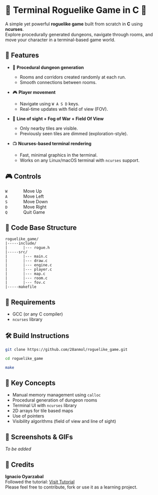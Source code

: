 # :mage: Terminal Roguelike Game in C :mage:


A simple yet powerful **roguelike game** built from scratch in **C** using **ncurses**.  
Explore procedurally generated dungeons, navigate through rooms, and move your character in a terminal-based game world.



## :rocket: Features

- 🧭 **Procedural dungeon generation**  
  - Rooms and corridors created randomly at each run.
  - Smooth connections between rooms.

- 🎮 **Player movement**
  - Navigate using `W A S D` keys.
  - Real-time updates with field of view (FOV).

- 🔦 **Line of sight + Fog of War + Field Of View**
  - Only nearby tiles are visible.
  - Previously seen tiles are dimmed (exploration-style).

- 📺 **Ncurses-based terminal rendering**
  - Fast, minimal graphics in the terminal.
  - Works on any Linux/macOS terminal with `ncurses` support.
 



## 🎮 Controls

`W`  &nbsp;&nbsp;&nbsp;&nbsp;&nbsp;&nbsp;&nbsp;&nbsp;&nbsp;&nbsp;&nbsp;&nbsp;Move Up  
`A`  &nbsp;&nbsp;&nbsp;&nbsp;&nbsp;&nbsp;&nbsp;&nbsp;&nbsp;&nbsp;&nbsp;&nbsp;Move Left  
`S`  &nbsp;&nbsp;&nbsp;&nbsp;&nbsp;&nbsp;&nbsp;&nbsp;&nbsp;&nbsp;&nbsp;&nbsp;Move Down  
`D`  &nbsp;&nbsp;&nbsp;&nbsp;&nbsp;&nbsp;&nbsp;&nbsp;&nbsp;&nbsp;&nbsp;&nbsp;Move Right  
`Q`  &nbsp;&nbsp;&nbsp;&nbsp;&nbsp;&nbsp;&nbsp;&nbsp;&nbsp;&nbsp;&nbsp;&nbsp;Quit Game  




## 📁 Code Base Structure
```
roguelike_game/
|-----include/
|       |--- rogue.h
|-----src/
|       |--- main.c
|       |--- draw.c
|       |--- engine.c
|       |--- player.c
|       |--- map.c
|       |--- room.c
|       |--- fov.c
|-----makefile
```



## 🧰 Requirements

- GCC (or any C compiler)
- `ncurses` library

## 🛠️ Build Instructions

```bash
git clone https://github.com/28anmol/roguelike_game.git
```
```bash
cd roguelike_game
```
```bash
make
```

## 📌 Key Concepts
- Manual memory management using `calloc`
- Procedural generation of dungeon rooms
- Terminal UI with `ncurses` library
- 2D arrays for tile based maps
- Use of pointers
- Visibility algorithms (field of view and line of sight)

## 📸 Screenshots & GIFs
*To be added*

## 💖 Credits

**Ignacio Oyarzabal**  
Followed the tutorial: [Visit Tutorial](https://dev.to/ignaoya/the-c-roguelike-tutorial-part-0-the-setup-1pfo)  
Please feel free to contribute, fork or use it as a learning project.



